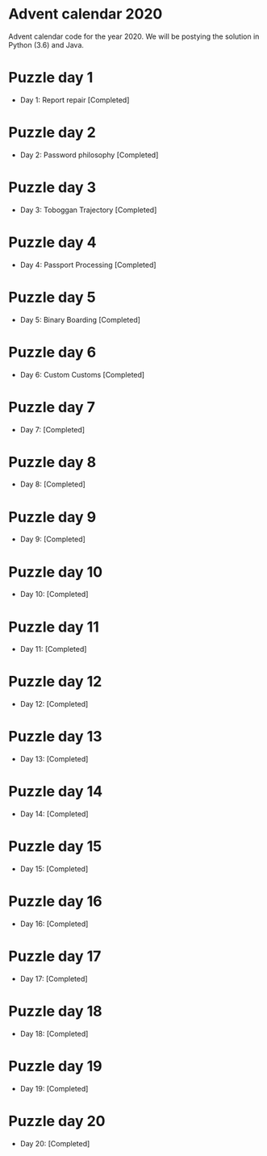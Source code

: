 # Advent calendar 2020
Advent calendar code for the year 2020. We will be postying the solution in Python (3.6) and Java.

# Puzzle day 1
* Day 1: Report repair [Completed]

# Puzzle day 2
* Day 2: Password philosophy [Completed]

# Puzzle day 3
* Day 3: Toboggan Trajectory [Completed]

# Puzzle day 4
* Day 4: Passport Processing  [Completed]

# Puzzle day 5
* Day 5: Binary Boarding  [Completed]

# Puzzle day 6
* Day 6: Custom Customs  [Completed]

# Puzzle day 7
* Day 7:  [Completed]

# Puzzle day 8
* Day 8:  [Completed]

# Puzzle day 9
* Day 9: [Completed]

# Puzzle day 10
* Day 10: [Completed]

# Puzzle day 11
* Day 11: [Completed]

# Puzzle day 12
* Day 12: [Completed]

# Puzzle day 13
* Day 13: [Completed]

# Puzzle day 14
* Day 14: [Completed]

# Puzzle day 15
* Day 15: [Completed]

# Puzzle day 16
* Day 16: [Completed]

# Puzzle day 17
* Day 17: [Completed]

# Puzzle day 18
* Day 18: [Completed]

# Puzzle day 19
* Day 19: [Completed]

# Puzzle day 20
* Day 20: [Completed]

